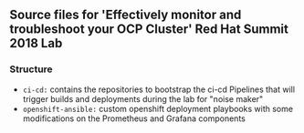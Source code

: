 ## Source files for 'Effectively monitor and troubleshoot your OCP Cluster' Red Hat Summit 2018 Lab

### Structure

  - `ci-cd:` contains the repositories to bootstrap the ci-cd Pipelines that will trigger builds and deployments during the lab for "noise maker"
  - `openshift-ansible:` custom openshift deployment playbooks with some modifications on the Prometheus and Grafana components
